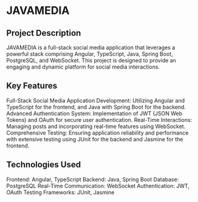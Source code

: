 <h1>JAVAMEDIA</h1>

<h2>Project Description</h2>

JAVAMEDIA is a full-stack social media application that leverages a powerful stack comprising Angular, TypeScript, Java, Spring Boot, PostgreSQL, and WebSocket. This project is designed to provide an engaging and dynamic platform for social media interactions.

<h2>Key Features</h2>
Full-Stack Social Media Application Development: Utilizing Angular and TypeScript for the frontend, and Java with Spring Boot for the backend.
Advanced Authentication System: Implementation of JWT (JSON Web Tokens) and OAuth for secure user authentication.
Real-Time Interactions: Managing posts and incorporating real-time features using WebSocket.
Comprehensive Testing: Ensuring application reliability and performance with extensive testing using JUnit for the backend and Jasmine for the frontend.

<h2>Technologies Used</h2>
Frontend: Angular, TypeScript
Backend: Java, Spring Boot
Database: PostgreSQL
Real-Time Communication: WebSocket
Authentication: JWT, OAuth
Testing Frameworks: JUnit, Jasmine
